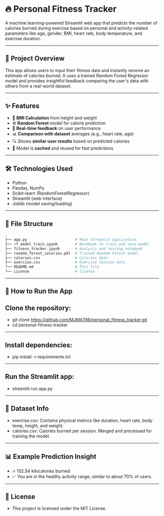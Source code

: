 # 🔥 Personal Fitness Tracker

A machine learning-powered Streamlit web app that predicts the number of calories burned during exercise based on personal and activity-related parameters like age, gender, BMI, heart rate, body temperature, and exercise duration.

---

## 📌 Project Overview

This app allows users to input their fitness data and instantly receive an estimate of calories burned. It uses a trained Random Forest Regressor model and provides insightful feedback comparing the user's data with others from a real-world dataset.

---

## ✨ Features

- 🔢 **BMI Calculation** from height and weight
- ⚙️ **Random Forest** model for calorie prediction
- 🧠 **Real-time feedback** on user performance
- 📊 **Comparison with dataset** averages (e.g., heart rate, age)
- 🔍 Shows **similar user results** based on predicted calories
- 💾 Model is **cached** and reused for fast predictions

---

## 🛠️ Technologies Used

- Python
- Pandas, NumPy
- Scikit-learn (RandomForestRegressor)
- Streamlit (web interface)
- Joblib (model saving/loading)

---

## 📁 File Structure

```bash
.
├── app.py                      # Main Streamlit application
├── rf_model_train.ipynb        # Notebook to train and save model
├── fitness_tracker.ipynb       # Analysis and testing notebook
├── random_forest_calories.pkl  # Trained Random Forest model
├── calories.csv                # Calories data
├── exercise.csv                # Exercise session data
└── README.md                   # This file
└── License                     # license
```

---

## 🚀 How to Run the App
## Clone the repository:
- git clone https://github.com/MJMA786/personal_fitness_tracker.git
- cd personal-fitness-tracker

---

## Install dependencies:

- pip install -r requirements.txt

---

## Run the Streamlit app:

- streamlit run app.py

---
## 🧠 Dataset Info

- exercise.csv: Contains physical metrics like duration, heart rate, body temp, height, and weight.
- calories.csv: Calories burned per session.
Merged and processed for training the model.

---

## 📊 Example Prediction Insight
- 🔥 132.54 kilocalories burned
- ✅ You are in the healthy activity range, similar to about 70% of users.

---

## 📄 License
- This project is licensed under the MIT License.

